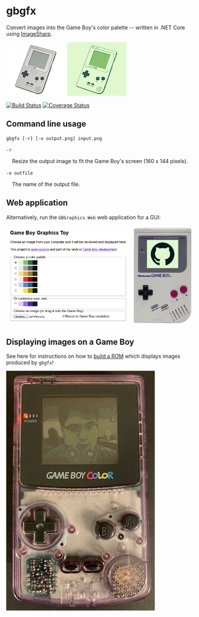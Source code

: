 # gbgfx 
Convert images into the Game Boy's color palette -- written in .NET Core using [ImageSharp](https://github.com/SixLabors/ImageSharp).

![sample input](screenshots/example_input.png "sample input")
![sample output](screenshots/example_output.png "sample output")

[![Build Status](https://travis-ci.org/taylus/gameboy-graphics.svg?branch=travis-ci)](https://travis-ci.org/taylus/gameboy-graphics)
[![Coverage Status](https://coveralls.io/repos/github/taylus/gameboy-graphics/badge.svg?branch=travis-ci)](https://coveralls.io/github/taylus/gameboy-graphics?branch=travis-ci)

## Command line usage
```
gbgfx [-r] [-o output.png] input.png
```

`-r`

&nbsp;&nbsp;&nbsp;&nbsp;Resize the output image to fit the Game Boy's screen (160 x 144 pixels).

`-o outfile`

&nbsp;&nbsp;&nbsp;&nbsp;The name of the output file.

## Web application
Alternatively, run the `GBGraphics.Web` web application for a GUI:

![web app screenshot](screenshots/screenshot_webapp.png "web app screenshot")

## Displaying images on a Game Boy
See here for instructions on how to [build a ROM](building_a_rom.md) which displays images produced by `gbgfx`!

![displaying images on a Game Boy](screenshots/running_on_gbc.jpg "displaying images on a Game Boy")
